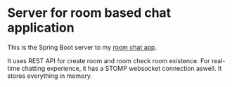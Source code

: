 # Server for room based chat application

This is the Spring Boot server to my [room chat app](https://github.com/S3nS3IW00/room-chat-server).

It uses REST API for create room and room check room existence.
For real-time chatting experience, it has a STOMP websocket connection aswell.
It stores everything in memory.
